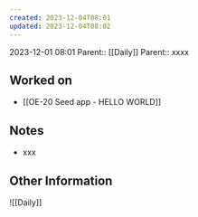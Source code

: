 ```yaml
---
created: 2023-12-04T08:01
updated: 2023-12-04T08:02
---
```

2023-12-01 08:01
Parent:: [[Daily]] 
Parent:: xxxx
## Worked on

- [[OE-20 Seed app - HELLO WORLD]]

## Notes

- xxx

## Other Information

![[Daily]]
